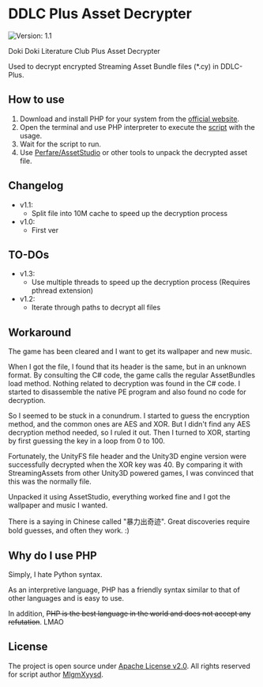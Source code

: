 # DDLC Plus Asset Decrypter
![Version: 1.1](https://img.shields.io/badge/Version-1.1-brightgreen?style=for-the-badge)

Doki Doki Literature Club Plus Asset Decrypter

Used to decrypt encrypted Streaming Asset Bundle files (*.cy) in DDLC-Plus.

## How to use
1. Download and install PHP for your system from the [official website](https://www.php.net/downloads).
2. Open the terminal and use PHP interpreter to execute the [script](ddlcpcydec.php) with the usage.
3. Wait for the script to run.
4. Use [Perfare/AssetStudio](https://github.com/Perfare/AssetStudio/) or other tools to unpack the decrypted asset file.

## Changelog
- v1.1:
    - Split file into 10M cache to speed up the decryption process
- v1.0:
    - First ver

## TO-DOs
- v1.3:
    - Use multiple threads to speed up the decryption process (Requires pthread extension)
- v1.2:
    - Iterate through paths to decrypt all files

## Workaround
The game has been cleared and I want to get its wallpaper and new music.

When I got the file, I found that its header is the same, but in an unknown format. By consulting the C# code, the game calls the regular AssetBundles load method. Nothing related to decryption was found in the C# code. I started to disassemble the native PE program and also found no code for decryption.

So I seemed to be stuck in a conundrum. I started to guess the encryption method, and the common ones are AES and XOR. But I didn't find any AES decryption method needed, so I ruled it out. Then I turned to XOR, starting by first guessing the key in a loop from 0 to 100.

Fortunately, the UnityFS file header and the Unity3D engine version were successfully decrypted when the XOR key was 40. By comparing it with StreamingAssets from other Unity3D powered games, I was convinced that this was the normally file.

Unpacked it using AssetStudio, everything worked fine and I got the wallpaper and music I wanted.

There is a saying in Chinese called "暴力出奇迹". Great discoveries require bold guesses, and often they work. :)

## Why do I use PHP
Simply, I hate Python syntax.

As an interpretive language, PHP has a friendly syntax similar to that of other languages and is easy to use.

In addition, ~~PHP is the best language in the world and does not accept any refutation~~. LMAO

## License
The project is open source under [Apache License v2.0](LICENSE). All rights reserved for script author [MlgmXyysd](https://github.com/MlgmXyysd/).
